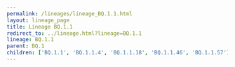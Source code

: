 ```yaml
---
permalink: /lineages/lineage_BQ.1.1.html
layout: lineage_page
title: Lineage BQ.1.1
redirect_to: ../lineage.html?lineage=BQ.1.1
lineage: BQ.1.1
parent: BQ.1
children: ['BQ.1.1', 'BQ.1.1.4', 'BQ.1.1.18', 'BQ.1.1.46', 'BQ.1.1.57']
---
```

